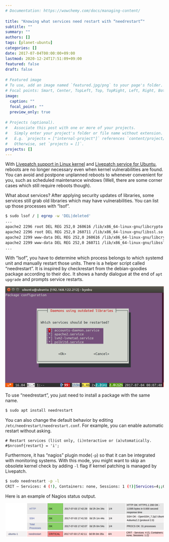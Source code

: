 ```yaml
---
# Documentation: https://wowchemy.com/docs/managing-content/

title: "Knowing what services need restart with “needrestart”"
subtitle: ""
summary: ""
authors: []
tags: [planet-ubuntu]
categories: []
date: 2017-07-04T00:00:00+09:00
lastmod: 2020-12-24T17:51:09+09:00
featured: false
draft: false

# Featured image
# To use, add an image named `featured.jpg/png` to your page's folder.
# Focal points: Smart, Center, TopLeft, Top, TopRight, Left, Right, BottomLeft, Bottom, BottomRight.
image:
  caption: ""
  focal_point: ""
  preview_only: true

# Projects (optional).
#   Associate this post with one or more of your projects.
#   Simply enter your project's folder or file name without extension.
#   E.g. `projects = ["internal-project"]` references `content/project/deep-learning/index.md`.
#   Otherwise, set `projects = []`.
projects: []
---
```


With [Livepatch support in Linux kernel](https://www.kernel.org/doc/Documentation/livepatch/livepatch.txt) and [Livepatch service for Ubuntu](https://www.ubuntu.com/server/livepatch), reboots are no longer necessary even when kernel vulnerabilities are found. You can avoid and postpone unplanned reboots to whenever convenient for you, such as scheduled maintenance windows (Well, there are some corner cases which still require reboots though).

What about services? After applying security updates of libraries, some services still grab old libraries which may have vulnerabilities. You can list up those processes with “lsof”.

```bash
$ sudo lsof / | egrep -w 'DEL|deleted'
...
apache2 2296 root DEL REG 252,0 260616 /lib/x86_64-linux-gnu/libcrypto.so.1.0.0
apache2 2296 root DEL REG 252,0 260711 /lib/x86_64-linux-gnu/libssl.so.1.0.0
apache2 2299 www-data DEL REG 252,0 260616 /lib/x86_64-linux-gnu/libcrypto.so.1.0.0
apache2 2299 www-data DEL REG 252,0 260711 /lib/x86_64-linux-gnu/libssl.so.1.0.0
...
```

With “lsof”, you have to determine which process belongs to which systemd unit and manually restart those units. There is a helper script called “needrestart”. It is inspired by checkrestart from the debian-goodies package according to their doc. It shows a handy dialogue at the end of `apt upgrade` and prompts service restarts.

![needrestart prompt](featured.png)

To use “needrestart”, you just need to install a package with the same name.

```bash
$ sudo apt install needrestart
```

You can also change the default behavior by editing `/etc/needrestart/needrestart.conf`. For example, you can enable automatic restart without asking.

```
# Restart services (l)ist only, (i)nteractive or (a)utomatically.
#$nrconf{restart} = 'i';
```

Furthermore, it has “nagios” plugin mode(`-p`) so that it can be integrated with monitoring systems. With this mode, you might want to skip an obsolete kernel check by adding `-l` flag if kernel patching is managed by Livepatch.

```bash
$ sudo needrestart -p -l
CRIT — Services: 4 (!), Containers: none, Sessions: 1 (!)|Services=4;;0;0 Containers=0;;0;0 Sessions=1;0;;0
```

Here is an example of Nagios status output.

![Nagios alert](nagios.png)
